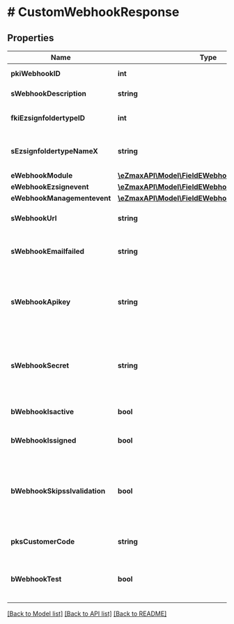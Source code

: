 # # CustomWebhookResponse

## Properties

Name | Type | Description | Notes
------------ | ------------- | ------------- | -------------
**pkiWebhookID** | **int** | The unique ID of the Webhook |
**sWebhookDescription** | **string** | The description of the Webhook |
**fkiEzsignfoldertypeID** | **int** | The unique ID of the Ezsignfoldertype. | [optional]
**sEzsignfoldertypeNameX** | **string** | The name of the Ezsignfoldertype in the language of the requester | [optional]
**eWebhookModule** | [**\eZmaxAPI\Model\FieldEWebhookModule**](FieldEWebhookModule.md) |  |
**eWebhookEzsignevent** | [**\eZmaxAPI\Model\FieldEWebhookEzsignevent**](FieldEWebhookEzsignevent.md) |  | [optional]
**eWebhookManagementevent** | [**\eZmaxAPI\Model\FieldEWebhookManagementevent**](FieldEWebhookManagementevent.md) |  | [optional]
**sWebhookUrl** | **string** | The URL of the Webhook callback |
**sWebhookEmailfailed** | **string** | The email that will receive the Webhook in case all attempts fail |
**sWebhookApikey** | **string** | The Apikey for the Webhook.  This will be hidden if we are not creating or regenerating the Apikey. | [optional]
**sWebhookSecret** | **string** | The Secret for the Webhook.  This will be hidden if we are not creating or regenerating the Apikey. | [optional]
**bWebhookIsactive** | **bool** | Whether the Webhook is active or not |
**bWebhookIssigned** | **bool** | Whether the requests will be signed or not |
**bWebhookSkipsslvalidation** | **bool** | Wheter the server&#39;s SSL certificate should be validated or not. Not recommended to skip for production use |
**pksCustomerCode** | **string** | The customer code assigned to your account |
**bWebhookTest** | **bool** | Wheter the webhook received is a manual test or a real event |

[[Back to Model list]](../../README.md#models) [[Back to API list]](../../README.md#endpoints) [[Back to README]](../../README.md)
